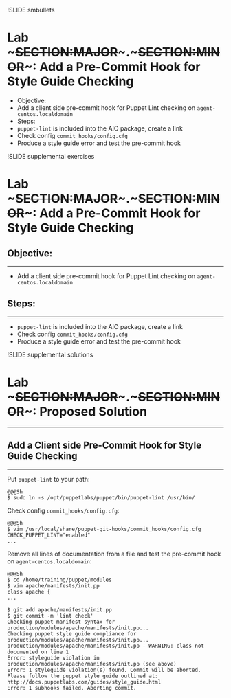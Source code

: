 !SLIDE smbullets
# Lab ~~~SECTION:MAJOR~~~.~~~SECTION:MINOR~~~: Add a Pre-Commit Hook for Style Guide Checking

* Objective:
 * Add a client side pre-commit hook for Puppet Lint checking on `agent-centos.localdomain`
* Steps:
 * `puppet-lint` is included into the AIO package, create a link
 * Check config `commit_hooks/config.cfg`
 * Produce a style guide error and test the pre-commit hook


!SLIDE supplemental exercises
# Lab ~~~SECTION:MAJOR~~~.~~~SECTION:MINOR~~~: Add a Pre-Commit Hook for Style Guide Checking

## Objective:

****

* Add a client side pre-commit hook for Puppet Lint checking on `agent-centos.localdomain`

## Steps:

****

* `puppet-lint` is included into the AIO package, create a link
* Check config `commit_hooks/config.cfg`
* Produce a style guide error and test the pre-commit hook


!SLIDE supplemental solutions
# Lab ~~~SECTION:MAJOR~~~.~~~SECTION:MINOR~~~: Proposed Solution

****

## Add a Client side Pre-Commit Hook for Style Guide Checking

****

Put `puppet-lint` to your path:

    @@@Sh
    $ sudo ln -s /opt/puppetlabs/puppet/bin/puppet-lint /usr/bin/

Check config `commit_hooks/config.cfg`:

    @@@Sh
    $ vim /usr/local/share/puppet-git-hooks/commit_hooks/config.cfg
    CHECK_PUPPET_LINT="enabled"
    ...

Remove all lines of documentation from a file and test the pre-commit hook on `agent-centos.localdomain`:

    @@@Sh
    $ cd /home/training/puppet/modules
    $ vim apache/manifests/init.pp
    class apache {
    ...

    $ git add apache/manifests/init.pp
    $ git commit -m 'lint check'
    Checking puppet manifest syntax for production/modules/apache/manifests/init.pp...
    Checking puppet style guide compliance for production/modules/apache/manifests/init.pp...
    production/modules/apache/manifests/init.pp - WARNING: class not documented on line 1
    Error: styleguide violation in production/modules/apache/manifests/init.pp (see above)
    Error: 1 styleguide violation(s) found. Commit will be aborted.
    Please follow the puppet style guide outlined at:
    http://docs.puppetlabs.com/guides/style_guide.html
    Error: 1 subhooks failed. Aborting commit.
